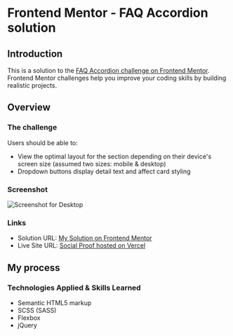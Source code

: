 # Frontend Mentor - FAQ Accordion solution

## Introduction

This is a solution to the [FAQ Accordion challenge on Frontend Mentor](https://www.frontendmentor.io/challenges/faq-accordion-card-XlyjD0Oam). Frontend Mentor challenges help you improve your coding skills by building realistic projects.

## Overview

### The challenge

Users should be able to:

- View the optimal layout for the section depending on their device's screen size (assumed two sizes: mobile & desktop)
- Dropdown buttons display detail text and affect card styling

### Screenshot

![Screenshot for Desktop](.screenshots/desktop_screenshot.JPG)

### Links

- Solution URL: [My Solution on Frontend Mentor]()
- Live Site URL: [Social Proof hosted on Vercel](https://fem-faq-accordion-theta.vercel.app/)

## My process

### Technologies Applied & Skills Learned

- Semantic HTML5 markup
- SCSS (SASS)
- Flexbox
- jQuery
